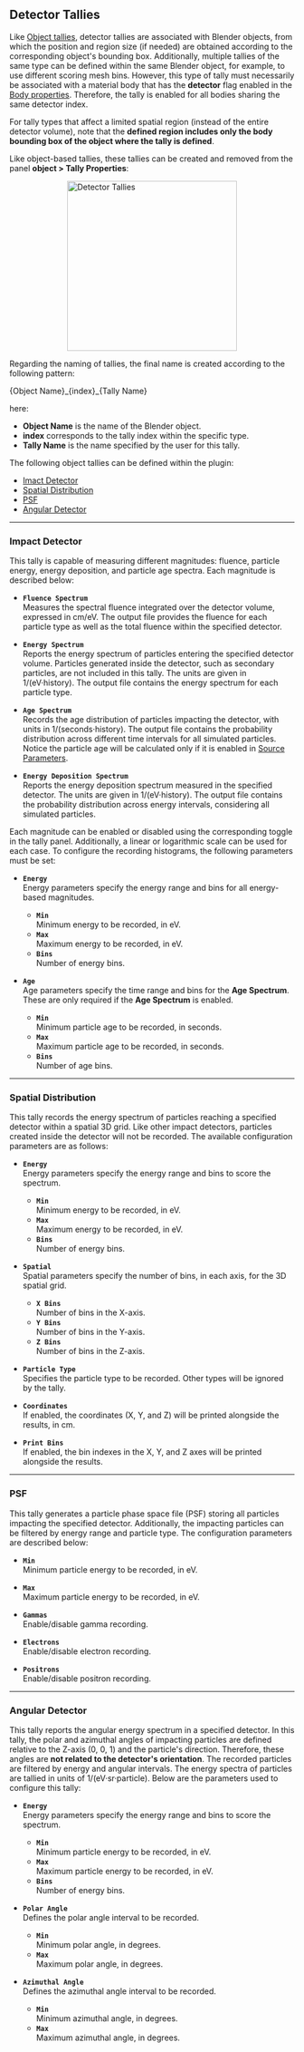 ## Detector Tallies

Like [Object tallies](object-tallies.md), detector tallies are associated with Blender objects, from which the position and region size (if needed) are obtained according to the corresponding object's bounding box. Additionally, multiple tallies of the same type can be defined within the same Blender object, for example, to use different scoring mesh bins. However, this type of tally must necessarily be associated with a material body that has the **detector** flag enabled in the [Body properties](body-parameters.md). Therefore, the tally is enabled for all bodies sharing the same detector index.

For tally types that affect a limited spatial region (instead of the entire detector volume), note that the **defined region includes only the body bounding box of the object where the tally is defined**.

Like object-based tallies, these tallies can be created and removed from the panel **object > Tally Properties**:

<img src="/simulation-configuration/images/detectorTallyProperties.png" alt="Detector Tallies" width="300" style="display: block; margin: 0 auto"/>

Regarding the naming of tallies, the final name is created according to the following pattern:

{Object Name}\_{index}\_{Tally Name}

here:
- **Object Name** is the name of the Blender object.
- **index** corresponds to the tally index within the specific type.
- **Tally Name** is the name specified by the user for this tally.

The following object tallies can be defined within the plugin:

- [Imact Detector](#impact-detector)
- [Spatial Distribution](#spatial-distribution)
- [PSF](#psf)
- [Angular Detector](#angular-detector)

---

### Impact Detector

This tally is capable of measuring different magnitudes: fluence, particle energy, energy deposition, and particle age spectra. Each magnitude is described below:

- **`Fluence Spectrum`**  
  Measures the spectral fluence integrated over the detector volume, expressed in cm/eV. The output file provides the fluence for each particle type as well as the total fluence within the specified detector.

- **`Energy Spectrum`**  
  Reports the energy spectrum of particles entering the specified detector volume. Particles generated inside the detector, such as secondary particles, are not included in this tally. The units are given in 1/(eV·history). The output file contains the energy spectrum for each particle type.

- **`Age Spectrum`**  
  Records the age distribution of particles impacting the detector, with units in 1/(seconds·history). The output file contains the probability distribution across different time intervals for all simulated particles. Notice the particle age will be calculated only if it is enabled in [Source Parameters](particle-sources.md).

- **`Energy Deposition Spectrum`**  
  Reports the energy deposition spectrum measured in the specified detector. The units are given in 1/(eV·history). The output file contains the probability distribution across energy intervals, considering all simulated particles.

Each magnitude can be enabled or disabled using the corresponding toggle in the tally panel. Additionally, a linear or logarithmic scale can be used for each case. To configure the recording histograms, the following parameters must be set:

- **`Energy`**  
  Energy parameters specify the energy range and bins for all energy-based magnitudes.
    - **`Min`**  
      Minimum energy to be recorded, in eV.
    - **`Max`**  
      Maximum energy to be recorded, in eV.
    - **`Bins`**  
      Number of energy bins.

- **`Age`**  
  Age parameters specify the time range and bins for the **Age Spectrum**. These are only required if the **Age Spectrum** is enabled.
    - **`Min`**  
      Minimum particle age to be recorded, in seconds.
    - **`Max`**  
      Maximum particle age to be recorded, in seconds.
    - **`Bins`**  
      Number of age bins.

---
    
### Spatial Distribution

This tally records the energy spectrum of particles reaching a specified detector within a spatial 3D grid. Like other impact detectors, particles created inside the detector will not be recorded. The available configuration parameters are as follows:

- **`Energy`**  
  Energy parameters specify the energy range and bins to score the spectrum.
    - **`Min`**  
      Minimum energy to be recorded, in eV.
    - **`Max`**  
      Maximum energy to be recorded, in eV.
    - **`Bins`**  
      Number of energy bins.

- **`Spatial`**  
  Spatial parameters specify the number of bins, in each axis, for the 3D spatial grid.
    - **`X Bins`**  
      Number of bins in the X-axis.
    - **`Y Bins`**  
      Number of bins in the Y-axis.
    - **`Z Bins`**  
      Number of bins in the Z-axis.

- **`Particle Type`**  
  Specifies the particle type to be recorded. Other types will be ignored by the tally.

- **`Coordinates`**  
  If enabled, the coordinates (X, Y, and Z) will be printed alongside the results, in cm.

- **`Print Bins`**  
  If enabled, the bin indexes in the X, Y, and Z axes will be printed alongside the results.

---
  
### PSF

This tally generates a particle phase space file (PSF) storing all particles impacting the specified detector. Additionally, the impacting particles can be filtered by energy range and particle type. The configuration parameters are described below:

- **`Min`**  
  Minimum particle energy to be recorded, in eV.

- **`Max`**  
  Maximum particle energy to be recorded, in eV.

- **`Gammas`**  
  Enable/disable gamma recording.

- **`Electrons`**  
  Enable/disable electron recording.

- **`Positrons`**  
  Enable/disable positron recording.
  
---

### Angular Detector

This tally reports the angular energy spectrum in a specified detector. In this tally, the polar and azimuthal angles of impacting particles are defined relative to the Z-axis (0, 0, 1) and the particle's direction. Therefore, these angles are **not related to the detector's orientation**. The recorded particles are filtered by energy and angular intervals. The energy spectra of particles are tallied in units of 1/(eV·sr·particle). Below are the parameters used to configure this tally:

- **`Energy`**  
  Energy parameters specify the energy range and bins to score the spectrum.
    - **`Min`**  
      Minimum particle energy to be recorded, in eV.
    - **`Max`**  
      Maximum particle energy to be recorded, in eV.
    - **`Bins`**  
      Number of energy bins.

- **`Polar Angle`**  
  Defines the polar angle interval to be recorded.
    - **`Min`**  
      Minimum polar angle, in degrees.
    - **`Max`**  
      Maximum polar angle, in degrees.

- **`Azimuthal Angle`**  
    Defines the azimuthal angle interval to be recorded.
    - **`Min`**  
      Minimum azimuthal angle, in degrees.
    - **`Max`**  
      Maximum azimuthal angle, in degrees.
